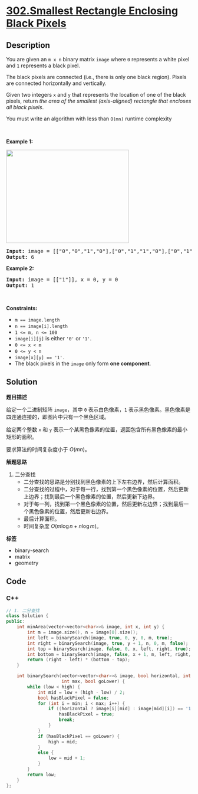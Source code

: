# [302.Smallest Rectangle Enclosing Black Pixels](https://leetcode.com/problems/smallest-rectangle-enclosing-black-pixels/description/)

## Description

<p>You are given an <code>m x n</code> binary matrix <code>image</code> where <code>0</code> represents a white pixel and <code>1</code> represents a black pixel.</p>

<p>The black pixels are connected (i.e., there is only one black region). Pixels are connected horizontally and vertically.</p>

<p>Given two integers <code>x</code> and <code>y</code> that represents the location of one of the black pixels, return <em>the area of the smallest (axis-aligned) rectangle that encloses all black pixels</em>.</p>

<p>You must write an algorithm with less than <code>O(mn)</code> runtime complexity</p>

<p>&nbsp;</p>
<p><strong class="example">Example 1:</strong></p>
<img alt="" src="https://fastly.jsdelivr.net/gh/doocs/leetcode@main/solution/0300-0399/0302.Smallest%20Rectangle%20Enclosing%20Black%20Pixels/images/pixel-grid.jpg" style="width: 333px; height: 253px;" />
<pre>
<strong>Input:</strong> image = [[&quot;0&quot;,&quot;0&quot;,&quot;1&quot;,&quot;0&quot;],[&quot;0&quot;,&quot;1&quot;,&quot;1&quot;,&quot;0&quot;],[&quot;0&quot;,&quot;1&quot;,&quot;0&quot;,&quot;0&quot;]], x = 0, y = 2
<strong>Output:</strong> 6
</pre>

<p><strong class="example">Example 2:</strong></p>

<pre>
<strong>Input:</strong> image = [[&quot;1&quot;]], x = 0, y = 0
<strong>Output:</strong> 1
</pre>

<p>&nbsp;</p>
<p><strong>Constraints:</strong></p>

<ul>
  <li><code>m == image.length</code></li>
  <li><code>n == image[i].length</code></li>
  <li><code>1 &lt;= m, n &lt;= 100</code></li>
  <li><code>image[i][j]</code> is either <code>&#39;0&#39;</code> or <code>&#39;1&#39;</code>.</li>
  <li><code>0 &lt;= x &lt; m</code></li>
  <li><code>0 &lt;= y &lt; n</code></li>
  <li><code>image[x][y] == &#39;1&#39;.</code></li>
  <li>The black pixels in the <code>image</code> only form <strong>one component</strong>.</li>
</ul>

## Solution

**题目描述**

给定一个二进制矩阵 `image`，其中 `0` 表示白色像素，`1` 表示黑色像素。黑色像素是四连通连接的，即图片中只有一个黑色区域。

给定两个整数 `x` 和 `y` 表示一个某黑色像素的位置，返回包含所有黑色像素的最小矩形的面积。

要求算法的时间复杂度小于 $O(mn)$。

**解题思路**

1. 二分查找
   - 二分查找的思路是分别找到黑色像素的上下左右边界，然后计算面积。
   - 二分查找的过程中，对于每一行，找到第一个黑色像素的位置，然后更新上边界；找到最后一个黑色像素的位置，然后更新下边界。
   - 对于每一列，找到第一个黑色像素的位置，然后更新左边界；找到最后一个黑色像素的位置，然后更新右边界。
   - 最后计算面积。
   - 时间复杂度 $O(m \log n + n \log m)$。

**标签**

- binary-search
- matrix
- geometry

<!-- code start -->
## Code

### C++

```cpp
// 1. 二分查找
class Solution {
public:
    int minArea(vector<vector<char>>& image, int x, int y) {
        int m = image.size(), n = image[0].size();
        int left = binarySearch(image, true, 0, y, 0, m, true);
        int right = binarySearch(image, true, y + 1, n, 0, m, false);
        int top = binarySearch(image, false, 0, x, left, right, true);
        int bottom = binarySearch(image, false, x + 1, m, left, right, false);
        return (right - left) * (bottom - top);
    }

    int binarySearch(vector<vector<char>>& image, bool horizontal, int low, int high, int min,
                     int max, bool goLower) {
        while (low < high) {
            int mid = low + (high - low) / 2;
            bool hasBlackPixel = false;
            for (int i = min; i < max; i++) {
                if ((horizontal ? image[i][mid] : image[mid][i]) == '1') {
                    hasBlackPixel = true;
                    break;
                }
            }
            if (hasBlackPixel == goLower) {
                high = mid;
            }
            else {
                low = mid + 1;
            }
        }
        return low;
    }
};
```

<!-- code end -->
